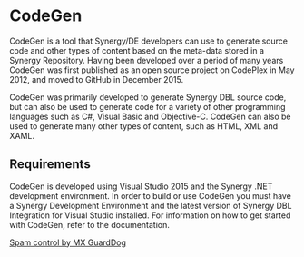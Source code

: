 # CodeGen
CodeGen is a tool that Synergy/DE developers can use to generate source code and other types of content based on the meta-data stored in a Synergy Repository. Having been developed over a period of many years CodeGen was first published as an open source project on CodePlex in May 2012, and moved to GitHub in December 2015.

CodeGen was primarily developed to generate Synergy DBL source code, but can also be used to generate code for a variety of other programming languages such as C#, Visual Basic and Objective-C. CodeGen can also be used to generate many other types of content, such as HTML, XML and XAML.

## Requirements
CodeGen is developed using Visual Studio 2015 and the Synergy .NET development environment. In order to build or use CodeGen you must have a Synergy Development Environment and the latest version of Synergy DBL Integration for Visual Studio installed. For information on how to get started with CodeGen, refer to the documentation.

[Spam control by MX GuardDog](http://mxguarddog.com/firewall)

